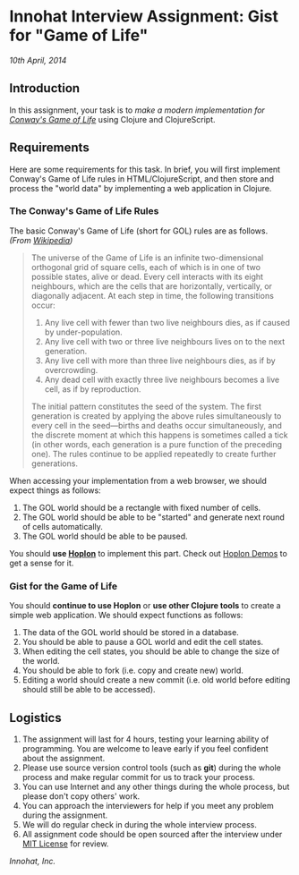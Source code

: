 # Innohat Interview Assignment: Gist for "Game of Life"
*10th April, 2014*

## Introduction
In this assignment, your task is to *make a modern implementation for [Conway's Game of Life](http://en.wikipedia.org/wiki/Conway%27s_Game_of_Life)* using Clojure and ClojureScript.

## Requirements
Here are some requirements for this task. In brief, you will first implement Conway's Game of Life rules in HTML/ClojureScript, and then store and process the "world data" by implementing a web application in Clojure.

### The Conway's Game of Life Rules
The basic Conway's Game of Life (short for GOL) rules are as follows. *(From [Wikipedia](http://en.wikipedia.org/wiki/Conway%27s_Game_of_Life))*

> The universe of the Game of Life is an infinite two-dimensional orthogonal grid of square cells, each of which is in one of two possible states, alive or dead. Every cell interacts with its eight neighbours, which are the cells that are horizontally, vertically, or diagonally adjacent. At each step in time, the following transitions occur:
> 
> 1. Any live cell with fewer than two live neighbours dies, as if caused by under-population.
> 2. Any live cell with two or three live neighbours lives on to the next generation.
> 3. Any live cell with more than three live neighbours dies, as if by overcrowding.
> 4. Any dead cell with exactly three live neighbours becomes a live cell, as if by reproduction.
> 
> The initial pattern constitutes the seed of the system. The first generation is created by applying the above rules simultaneously to every cell in the seed—births and deaths occur simultaneously, and the discrete moment at which this happens is sometimes called a tick (in other words, each generation is a pure function of the preceding one). The rules continue to be applied repeatedly to create further generations.

When accessing your implementation from a web browser, we should expect things as follows:

1. The GOL world should be a rectangle with fixed number of cells.
2. The GOL world should be able to be "started" and generate next round of cells automatically.
3. The GOL world should be able to be paused.

You should **use [Hoplon](http://hoplon.io/)** to implement this part. Check out [Hoplon Demos](https://github.com/tailrecursion/hoplon-demos) to get a sense for it.

### Gist for the Game of Life
You should **continue to use Hoplon** or **use other Clojure tools** to create a simple web application. We should expect functions as follows:

1. The data of the GOL world should be stored in a database.
2. You should be able to pause a GOL world and edit the cell states.
3. When editing the cell states, you should be able to change the size of the world.
4. You should be able to fork (i.e. copy and create new) world.
5. Editing a world should create a new commit (i.e. old world before editing should still be able to be accessed).

## Logistics
1. The assignment will last for 4 hours, testing your learning ability of programming. You are welcome to leave early if you feel confident about the assignment.
2. Please use source version control tools (such as **git**) during the whole process and make regular commit for us to track your process.
3. You can use Internet and any other things during the whole process, but please don't copy others' work.
4. You can approach the interviewers for help if you meet any problem during the assignment.
5. We will do regular check in during the whole interview process.
6. All assignment code should be open sourced after the interview under [MIT License](http://opensource.org/licenses/MIT) for review.

*Innohat, Inc.*

